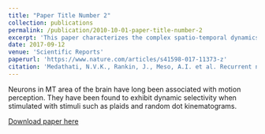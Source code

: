 ```yaml
---
title: "Paper Title Number 2"
collection: publications
permalink: /publication/2010-10-01-paper-title-number-2
excerpt: 'This paper characterizes the complex spatio-temporal dynamics of MT neurons'
date: 2017-09-12
venue: 'Scientific Reports'
paperurl: 'https://www.nature.com/articles/s41598-017-11373-z'
citation: 'Medathati, N.V.K., Rankin, J., Meso, A.I. et al. Recurrent network dynamics reconciles visual motion segmentation and integration. Sci Rep 7, 11270 (2017). https://doi.org/10.1038/s41598-017-11373-z'
---
```

Neurons in MT area of the brain have long been associated with motion perception. They have been found to exhibit dynamic selectivity when stimulated with stimuli such as plaids and random dot kinematograms.

[Download paper here](https://www.nature.com/articles/s41598-017-11373-z.pdf)

